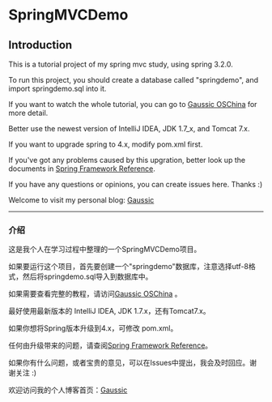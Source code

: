 # SpringMVCDemo

## Introduction

This is a tutorial project of my spring mvc study, using spring 3.2.0.

To run this project, you should create a database called "springdemo", and import springdemo.sql into it.

If you want to watch the whole tutorial, you can go to [Gaussic OSChina](http://my.oschina.net/gaussik/blog/385697) for more detail.

Better use the newest version of IntelliJ IDEA, JDK 1.7_x, and Tomcat 7.x.

If you want to upgrade spring to 4.x, modify pom.xml first.

If you've got any problems caused by this upgration, better look up the documents in [Spring Framework Reference](http://docs.spring.io/spring/docs/4.3.0.BUILD-SNAPSHOT/spring-framework-reference/htmlsingle/).

If you have any questions or opinions, you can create issues here. Thanks :)
 
Welcome to visit my personal blog: [Gaussic](http://gaussic.top)

---

### 介绍

这是我个人在学习过程中整理的一个SpringMVCDemo项目。

如果要运行这个项目，首先要创建一个"springdemo"数据库，注意选择utf-8格式，然后将springdemo.sql导入到数据库中。

如果需要查看完整的教程，请访问[Gaussic OSChina](http://my.oschina.net/gaussik/blog/385697) 。

最好使用最新版本的 IntelliJ IDEA, JDK 1.7.x，还有Tomcat7.x。

如果你想将Spring版本升级到4.x，可修改 pom.xml。

任何由升级带来的问题，请查阅[Spring Framework Reference](http://docs.spring.io/spring/docs/4.3.0.BUILD-SNAPSHOT/spring-framework-reference/htmlsingle/)。

如果你有什么问题，或者宝贵的意见，可以在Issues中提出，我会及时回应。谢谢关注 :)

欢迎访问我的个人博客首页：[Gaussic](http://gaussic.top)

